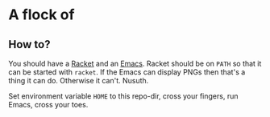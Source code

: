 # A flock of

## How to?

You should have a [Racket](https://racket-lang.org/) and an [Emacs](https://www.gnu.org/software/emacs/). Racket should be on `PATH` so that it can be started with `racket`. If the Emacs can display PNGs then that's a thing it can do. Otherwise it can't. Nusuth.

Set environment variable `HOME` to this repo-dir, cross your fingers, run Emacs, cross your toes.
